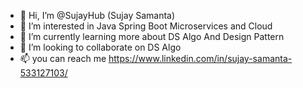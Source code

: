 - 👋 Hi, I’m @SujayHub (Sujay Samanta)
- 👀 I’m interested in Java Spring Boot Microservices and Cloud
- 🌱 I’m currently learning more about DS Algo And Design Pattern
- 💞️ I’m looking to collaborate on DS Algo
- 📫 you can reach me https://www.linkedin.com/in/sujay-samanta-533127103/

<!---
SujayHub/SujayHub is a ✨ special ✨ repository because its `README.md` (this file) appears on your GitHub profile.
You can click the Preview link to take a look at your changes.
--->
